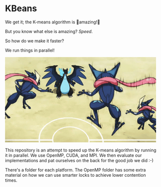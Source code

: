 # KBeans

We get it; the K-means algorithm is 🎉amazing!🎉

But you know what else is amazing? _Speed_.

So how do we make it faster?

We run things in parallel!

![](assets/double-team.gif)

This repository is an attempt to speed up the K-means algorithm by running it in parallel. We use OpenMP, CUDA, and MPI. We then evaluate our implementations and pat ourselves on the back for the good job we did :-)

There's a folder for each platform. The OpenMP folder has some extra material on how we can use smarter locks to achieve lower contention times.
